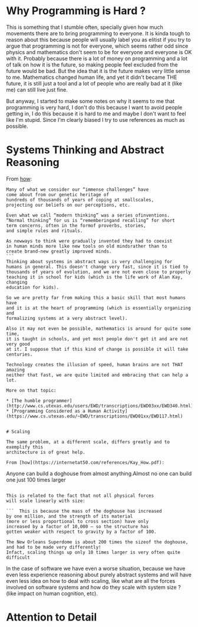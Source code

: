 # Why Programming is Hard ?

This is something that I stumble often, specially given how much movements
there are to bring programming to everyone. It is kinda tough to reason
about this because people will usually label you as elitist if
you try to argue that programming is not for everyone, which seems
rather odd since physics and mathematics don't seem to be for everyone
and everyone is OK with it. Probably because there is a lot of money
on programming and a lot of talk on how it is the future, so making
people feel excluded from the future would be bad. But the idea that
it is the future makes very little sense to me. Mathematics changed
human life, and yet it didn't became THE future, it is still just
a tool and a lot of people who are really bad at it (like me) can
still live just fine.

But anyway, I started to make some notes on why it seems to me that
programming is very hard, I don't do this because I want to avoid people
getting in, I do this because it is hard to me and maybe I don't want to
feel like I'm stupid. Since I'm clearly biased I try to use references
as much as possible.


# Systems Thinking and Abstract Reasoning

From [how](https://internetat50.com/references/Kay_How.pdf):

```
Many of what we consider our “immense challenges” have
come about from our genetic heritage of
hundreds of thousands of years of coping at smallscales,
projecting our beliefs on our perceptions, etc.

Even what we call “modern thinking” was a series ofinventions.
“Normal thinking” for us is “rememberingand recalling” for short
term concerns, often in the formof proverbs, stories,
and simple rules and rituals.

As newways to think were gradually invented they had to coexist
in human minds more like new tools on old mindsrather than to
create brand-new greatly improved minds.  
``` 
Thinking about systems in abstract ways is very challenging for
humans in general. This doesn't change very fast, since it is tied to
thousands of years of evolution, and we are not even close to properly
teaching it in school for kids (which is the life work of Alan Kay, changing
education for kids).

So we are pretty far from making this a basic skill that most humans have
and it is at the heart of programming (which is essentially organizing and
formalizing systems at a very abstract level).

Also it may not even be possible, mathematics is around for quite some time,
it is taught in schools, and yet most people don't get it and are not very good
at it. I suppose that if this kind of change is possible it will take centuries.

Technology creates the illusion of speed, human brains are not THAT amazing
neither that fast, we are quite limited and embracing that can help a lot.

More on that topic:

* [The humble programmer](http://www.cs.utexas.edu/users/EWD/transcriptions/EWD03xx/EWD340.html)
* [Programming Considered as a Human Activity](https://www.cs.utexas.edu/~EWD/transcriptions/EWD01xx/EWD117.html)


# Scaling

The same problem, at a different scale, differs greatly and to exemplify this
architecture is of great help.

From [how](https://internetat50.com/references/Kay_How.pdf):

```
Anyone can build a doghouse from almost anything.Almost no one can build one just 100 times larger 
```

This is related to the fact that not all physical forces
will scale linearly with size:

```  This is because the mass of the doghouse has increased
by one million, and the strength of its material
(more or less proportional to cross section) have only
increased by a factor of 10,000 — so the structure has
gotten weaker with respect to gravity by a factor of 100.

The New Orleans Superdome is about 200 times the sizeof the doghouse,
and had to be made very differently!
Infact, scaling things up only 10 times larger is very often quite difficult  
```

In the case of software we have even a worse situation,
because we have even less experience reasoning about purely abstract systems
and will have even less idea on how to deal with scaling,
like what are all the forces involved on software systems and how do they
scale with system size ? (like impact on human cognition, etc).

# Attention to Detail
